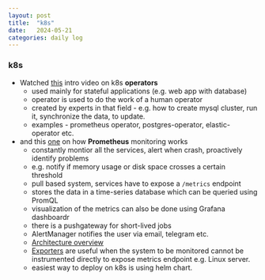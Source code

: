 ```yaml
---
layout: post
title:  "k8s"
date:   2024-05-21
categories: daily log
---
```


### k8s
- Watched [this](https://www.youtube.com/watch?v=ha3LjlD6g7g) intro video on k8s **operators**
    - used mainly for stateful applications (e.g. web app with database)
    - operator is used to do the work of a human operator
    - created by experts in that field - e.g. how to create mysql cluster, run it, synchronize the data, to update.
    - examples - prometheus operator, postgres-operator, elastic-operator etc.
- and this [one](https://www.youtube.com/watch?v=h4Sl21AKiDg) on how **Prometheus** monitoring works
    - constantly montior all the services, alert when crash, proactively identify problems 
    - e.g. notify if memory usage or disk space crosses a certain threshold
    - pull based system, services have to expose a ```/metrics``` endpoint
    - stores the data in a time-series database which can be queried using PromQL
    - visualization of the metrics can also be done using Grafana dashboardr
    - there is a pushgateway for short-lived jobs
    - AlertManager notifies the user via email, telegram etc.
    - [Architecture overview](https://github.com/prometheus/prometheus?tab=readme-ov-file#architecture-overview)
    - [Exporters](https://prometheus.io/docs/instrumenting/exporters/) are useful when the system to be monitored cannot be instrumented directly to expose metrics endpoint e.g. Linux server.
    - easiest way to deploy on k8s is using helm chart.
    

